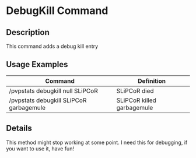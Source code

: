 # DebugKill Command

## Description

This command adds a debug kill entry

## Usage Examples

Command |  Definition
------------- | -------------
/pvpstats debugkill null SLiPCoR | SLiPCoR died
/pvpstats debugkill SLiPCoR garbagemule | SLiPCoR killed garbagemule

## Details

This method might stop working at some point. I need this for debugging, if you want to use it, have fun!

